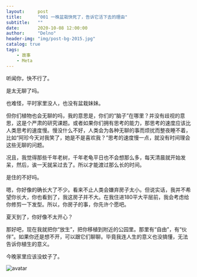 ```yaml
---
layout:     post
title:      "001 一株盆栽快死了，告诉它活下去的理由"
subtitle:   ""
date:       2020-10-08 12:00:00
author:     "Delno"
header-img: "img/post-bg-2015.jpg"
catalog: true
tags:
    - 故事
    - Meta
---
```






听闻你，快不行了。



是太无聊了吗。

也难怪，平时家里没人，也没有盆栽妹妹。

但你们植物也会无聊的吗，我的意思是，你们的“脑子”在哪里？并没有歧视的意思，这是个严肃的研究课题。或者如果你们拥有思考的能力，那思考的速度应该比人类思考的速度慢。慢没什么不好，人类会为各种无聊的事而烦扰而整夜睡不着，比如“阿珍今天对我笑了，她是不是喜欢我？”思考的速度慢一点，就没有时间理会这些无聊的问题。

况且，我觉得那些千年老树，千年老龟平日也不会想那么多，每天清晨就开始发呆，然后，诶一天就呆过去了。所以才能渡过那么长的时间。



是住的不好吗。

嗯，你好像的确长大了不少。看来不止人类会嫌弃房子太小。但说实话，我并不希望你长大，你也看到了，我这房子并不大。在我住进180平大平层前，我会考虑给你修剪一下发型。所以，你房子的事，你先许个愿吧。



夏天到了，你好像不太开心？

那好吧，现在我就把你“放生”，把你移植到附近的公园里。那里有“自由”，有“伙伴”。如果你还是想不开，可以跟它们聊聊。毕竟我连人生的意义也没搞懂，无法告诉你植生的意义。



今晚家里应该没蚊子了。





![avatar](https://cdn.nlark.com/yuque/0/2020/jpeg/759484/1591719307938-0711474e-b0e3-4a76-9466-3e65db25aa39.jpeg)